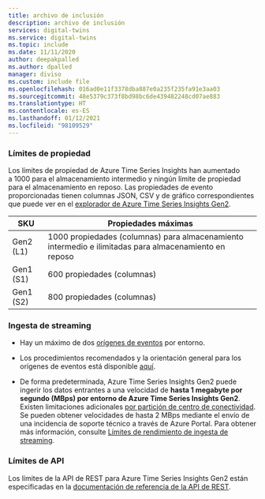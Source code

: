 ```yaml
---
title: archivo de inclusión
description: archivo de inclusión
services: digital-twins
ms.service: digital-twins
ms.topic: include
ms.date: 11/11/2020
author: deepakpalled
ms.author: dpalled
manager: diviso
ms.custom: include file
ms.openlocfilehash: 016ad0e11f3378dba887e0a235f235fa91e3aa03
ms.sourcegitcommit: 48e5379c373f8bd98bc6de439482248cd07ae883
ms.translationtype: HT
ms.contentlocale: es-ES
ms.lasthandoff: 01/12/2021
ms.locfileid: "98109529"
---
```

### <a name="property-limits"></a>Límites de propiedad

Los límites de propiedad de Azure Time Series Insights han aumentado a 1000 para el almacenamiento intermedio y ningún límite de propiedad para el almacenamiento en reposo. Las propiedades de evento proporcionadas tienen columnas JSON, CSV y de gráfico correspondientes que puede ver en el [explorador de Azure Time Series Insights Gen2](../articles/time-series-insights/quickstart-explore-tsi.md).

| SKU | Propiedades máximas |
| --- | --- |
| Gen2 (L1) | 1000 propiedades (columnas) para almacenamiento intermedio e ilimitadas para almacenamiento en reposo|
| Gen1 (S1) | 600 propiedades (columnas) |
| Gen1 (S2) | 800 propiedades (columnas) |

### <a name="streaming-ingestion"></a>Ingesta de streaming

* Hay un máximo de dos [orígenes de eventos](../articles/time-series-insights/concepts-streaming-ingestion-event-sources.md) por entorno.

* Los procedimientos recomendados y la orientación general para los orígenes de eventos está disponible [aquí](../articles/time-series-insights/concepts-streaming-ingestion-event-sources.md#streaming-ingestion-best-practices).

* De forma predeterminada, Azure Time Series Insights Gen2 puede ingerir los datos entrantes a una velocidad de **hasta 1 megabyte por segundo (MBps) por entorno de Azure Time Series Insights Gen2**. Existen limitaciones adicionales [por partición de centro de conectividad](../articles/time-series-insights/concepts-streaming-ingress-throughput-limits.md#hub-partitions-and-per-partition-limits). Se pueden obtener velocidades de hasta 2 MBps mediante el envío de una incidencia de soporte técnico a través de Azure Portal. Para obtener más información, consulte [Límites de rendimiento de ingesta de streaming](../articles/time-series-insights/concepts-streaming-ingress-throughput-limits.md).

### <a name="api-limits"></a>Límites de API

Los límites de la API de REST para Azure Time Series Insights Gen2 están especificadas en la [documentación de referencia de la API de REST](/rest/api/time-series-insights/preview#limits-1).
